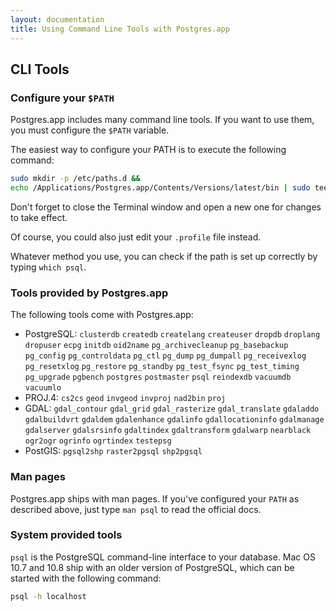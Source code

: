 ```yaml
---
layout: documentation
title: Using Command Line Tools with Postgres.app
---
```


## CLI Tools


### Configure your `$PATH`

Postgres.app includes many command line tools. If you want to use them, you must configure the `$PATH` variable.

The easiest way to configure your PATH is to execute the following command:

```bash
sudo mkdir -p /etc/paths.d &&
echo /Applications/Postgres.app/Contents/Versions/latest/bin | sudo tee /etc/paths.d/postgresapp
```

Don't forget to close the Terminal window and open a new one for changes to take effect.

Of course, you could also just edit your `.profile` file instead.

Whatever method you use, you can check if the path is set up correctly by typing `which psql`.

### Tools provided by Postgres.app

The following tools come with Postgres.app:

- PostgreSQL: `clusterdb` `createdb` `createlang` `createuser` `dropdb` `droplang` `dropuser` `ecpg` `initdb` `oid2name` `pg_archivecleanup` `pg_basebackup` `pg_config` `pg_controldata` `pg_ctl` `pg_dump` `pg_dumpall` `pg_receivexlog` `pg_resetxlog` `pg_restore` `pg_standby` `pg_test_fsync` `pg_test_timing` `pg_upgrade` `pgbench` `postgres` `postmaster` `psql` `reindexdb` `vacuumdb` `vacuumlo`
- PROJ.4: `cs2cs` `geod` `invgeod` `invproj` `nad2bin` `proj`
- GDAL: `gdal_contour` `gdal_grid` `gdal_rasterize` `gdal_translate` `gdaladdo` `gdalbuildvrt` `gdaldem` `gdalenhance` `gdalinfo` `gdallocationinfo` `gdalmanage` `gdalserver` `gdalsrsinfo` `gdaltindex` `gdaltransform` `gdalwarp` `nearblack` `ogr2ogr` `ogrinfo` `ogrtindex` `testepsg`
- PostGIS: `pgsql2shp` `raster2pgsql` `shp2pgsql`


### Man pages

Postgres.app ships with man pages. If you've configured your `PATH` as described above, just type `man psql` to read the official docs.

### System provided tools

`psql` is the PostgreSQL command-line interface to your database. Mac OS 10.7 and 10.8 ship with an older version of PostgreSQL, which can be started with the following command:

```bash
psql -h localhost
```
